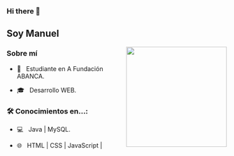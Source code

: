 ### Hi there 👋<h2> Soy Manuel</h2>

<img align='right' src="https://media.giphy.com/media/M9gbBd9nbDrOTu1Mqx/giphy.gif" width="230">

<h3> Sobre mí </h3>

- 🤔 &nbsp; Estudiante en A Fundación ABANCA.

- 🎓 &nbsp; Desarrollo WEB.


<h3>🛠 Conocimientos en...:</h3>


- 💻 &nbsp; Java | MySQL.

- 🌐 &nbsp; HTML | CSS | JavaScript |

<!--


-->
